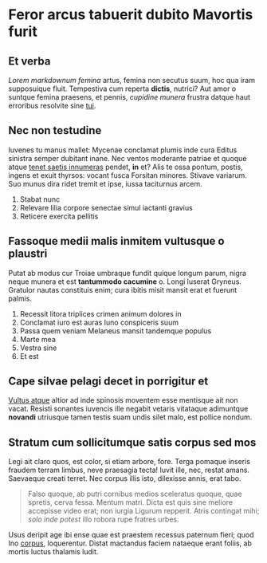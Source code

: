 # Feror arcus tabuerit dubito Mavortis furit

## Et verba

*Lorem markdownum femina* artus, femina non secutus suum, hoc qua iram
supposuique fluit. Tempestiva cum reperta **dictis**, nutrici? Aut amor o
suntque femina praesens, et pennis, *cupidine munera* frustra datque haut
erroribus resolvite sine [tui](#triste-egressus).

## Nec non testudine

Iuvenes tu manus mallet: Mycenae conclamat plumis inde cura Editus sinistra
semper dubitant inane. Nec ventos moderante patriae et quoque atque [tenet
saetis innumeras](#furor-oves-datque) pendet, **in** et? Alis te ossa pontum,
postis, ingens et exuit thyrsos: vocant fusca Forsitan minores. Stivave
variarum. Suo munus dira ridet tremit et ipse, iussa taciturnus arcem.

1. Stabat nunc
2. Relevare lilia corpore senectae simul iactanti gravius
3. Reticere exercita pellitis

## Fassoque medii malis inmitem vultusque o plaustri

Putat ab modus cur Troiae umbraque fundit quique longum parum, nigra neque
munera et est **tantummodo cacumine** o. Longi luserat Gryneus. Gratulor nautas
constituis enim; cura ibitis misit mansit erat et fuerunt palmis.

1. Recessit litora triplices crimen animum dolores in
2. Conclamat iuro est auras Iuno conspiceris suum
3. Passa quem veniam Melaneus mansit tandemque populus
4. Marte mea
5. Vestra sine
6. Et est

## Cape silvae pelagi decet in porrigitur et

[Vultus atque](#meam-orba) altior ad inde spinosis moventem esse mentisque ait
non vacat. Resisti sonantes iuvencis ille negabit vetaris vitataque adimuntque
**novandi** utriusque tamen testis suam undis silet malo, est pollice nondum.

## Stratum cum sollicitumque satis corpus sed mos

Legi ait claro quos, est color, si etiam arbore, fore. Terga pomaque inseris
fraudem terram limbus, neve praesagia tecta! Iuvit ille, nec, restat amans.
Saevaeque creati terret. Nec corpus illis isto, dilexisse annis, erat tabo.

> Falso quoque, ab putri cornibus medios sceleratus quoque, quae spretis, cerva
> fessa. Mentum matri. Dicta est quis sine meliore accepisse video erat; non
> iurgia Ligurum repperit. Atris contingat mihi; *solo inde potest* illo robora
> rupe fratres urbes.

Usus deripit age ibi ense quae est praestem recessus paternum fieri; quod Ino
[corpus](#humani-stygias), loquerentur. Distat mactandus faciem nataeque erant
foliis, ab mortis luctus thalamis ludit.
